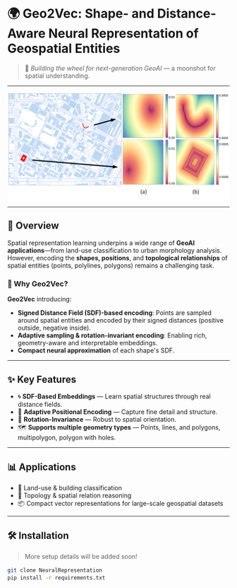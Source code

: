 # 🌍 Geo2Vec: Shape- and Distance-Aware Neural Representation of Geospatial Entities

> 🚀 *Building the wheel for next-generation GeoAI* — a moonshot for spatial understanding.

---

![Geo2Vec Intuition](./pics/visio144.png)

---

## 📌 Overview

Spatial representation learning underpins a wide range of **GeoAI applications**—from land-use classification to urban morphology analysis. However, encoding the **shapes, positions**, and **topological relationships** of spatial entities (points, polylines, polygons) remains a challenging task.

### 🧠 Why Geo2Vec?

**Geo2Vec** introducing:
- **Signed Distance Field (SDF)-based encoding**: Points are sampled around spatial entities and encoded by their signed distances (positive outside, negative inside).
- **Adaptive sampling & rotation-invariant encoding**: Enabling rich, geometry-aware and interpretable embeddings.
- **Compact neural approximation** of each shape's SDF.

---

## ✨ Key Features

- 🌀 **SDF-Based Embeddings** — Learn spatial structures through real distance fields.
- 📐 **Adaptive Positional Encoding** — Capture fine detail and structure.
- 🔁 **Rotation-Invariance** — Robust to spatial orientation.
- 🗺️ **Supports multiple geometry types** — Points, lines, and polygons, multipolygon, polygon with holes.

---

## 📊 Applications

- 🏢 Land-use & building classification  
- 🧭 Topology & spatial relation reasoning  
- 📦 Compact vector representations for large-scale geospatial datasets  

---

## 🛠️ Installation

> More setup details will be added soon!

```bash
git clone NeuralRepresentation
pip install -r requirements.txt
